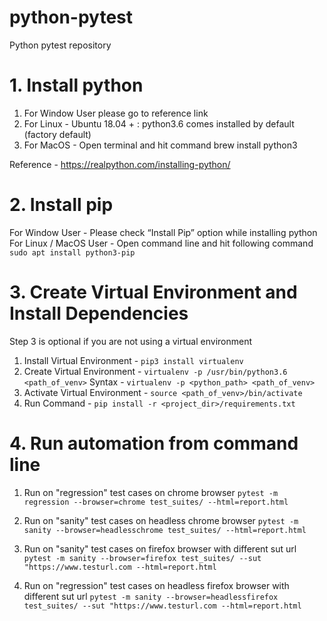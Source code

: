 # python-pytest
Python pytest repository

# 1. Install python

  
  1. For Window User please go to reference link
  2. For Linux - Ubuntu 18.04 + : python3.6 comes  installed by default (factory default)
  3. For MacOS -  Open terminal and hit command brew install python3
  
  Reference - https://realpython.com/installing-python/


# 2. Install pip

 
  For Window User - Please check “Install Pip” option while installing python
  For Linux / MacOS User - Open command line and hit following command
    `sudo apt install python3-pip`


# 3. Create Virtual Environment and Install Dependencies

  Step 3 is optional if you are not using a virtual environment
  
  1. Install Virtual Environment  -   `pip3 install virtualenv`
  2. Create Virtual Environment - `virtualenv -p /usr/bin/python3.6 <path_of_venv>`
     Syntax - `virtualenv -p <python_path> <path_of_venv>`
  3. Activate Virtual Environment - `source <path_of_venv>/bin/activate`
  4. Run Command - `pip install -r <project_dir>/requirements.txt`
  
# 4. Run automation from command line

  1. Run on "regression" test cases on chrome browser
  `pytest -m regression --browser=chrome test_suites/ --html=report.html`
  
  2. Run on "sanity" test cases on headless chrome browser
  `pytest -m sanity --browser=headlesschrome test_suites/ --html=report.html`
  
  3. Run on "sanity" test cases on firefox browser with different sut url
  `pytest -m sanity --browser=firefox test_suites/ --sut "https://www.testurl.com --html=report.html`
  
  4. Run on "regression" test cases on headless firefox browser with different sut url
  `pytest -m sanity --browser=headlessfirefox test_suites/ --sut "https://www.testurl.com --html=report.html`


